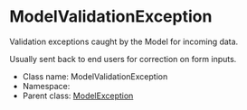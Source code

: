 ModelValidationException
===============

Validation exceptions caught by the Model for incoming data.

Usually sent back to end users for correction on form inputs.


* Class name: ModelValidationException
* Namespace: 
* Parent class: [ModelException](modelexception.md)








